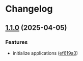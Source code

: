 # Changelog

## [1.1.0](https://github.com/devopsktm/devops-connect-2025/compare/web-v1.0.0...web-v1.1.0) (2025-04-05)


### Features

* initialize applications ([ef619a3](https://github.com/devopsktm/devops-connect-2025/commit/ef619a3946cd26334b2cff37ed7e08add83f8a9b))
